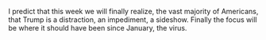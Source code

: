 I predict that this week we will finally realize, the vast majority of Americans, that Trump is a distraction, an impediment, a sideshow. Finally the focus will be where it should have been since January, the virus.
